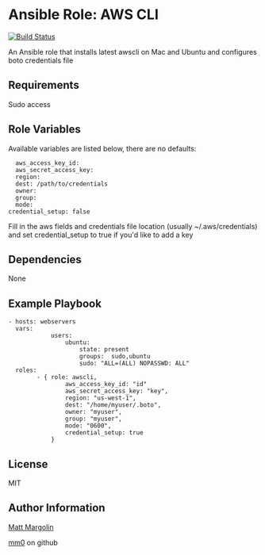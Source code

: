 Ansible Role: AWS CLI
=====================

[![Build Status](https://travis-ci.org/mm0/ansible-role-awscli.svg?branch=master)](https://travis-ci.org/mm0/ansible-role-awscli)


An Ansible role that installs latest awscli on Mac and Ubuntu and configures boto credentials file


Requirements
---------------

Sudo access


Role Variables
---------------

Available variables are listed below, there are no defaults:

      aws_access_key_id: 
      aws_secret_access_key:
      region:
      dest: /path/to/credentials
      owner: 
      group: 
      mode: 
    credential_setup: false

Fill in the aws fields and credentials file location (usually ~/.aws/credentials) and set credential_setup to true if you'd like to add a key

Dependencies
---------------

None 

Example Playbook
---------------

    - hosts: webservers
      vars:
				users:
					ubuntu:
						state: present
						groups:  sudo,ubuntu
						sudo: "ALL=(ALL) NOPASSWD: ALL"
      roles:
			- { role: awscli,
					aws_access_key_id: "id"
					aws_secret_access_key: "key",
					region: "us-west-1",
					dest: "/home/myuser/.boto",
					owner: "myuser",
					group: "myuser",
					mode: "0600",
					credential_setup: true
				}

License
---------------

MIT

Author Information
------------------

[Matt Margolin](mailto:matt.margolin@gmail.com)

[mm0](https://github.com/mm0) on github
